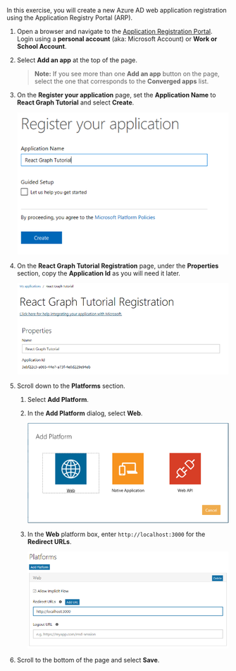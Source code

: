 <!-- markdownlint-disable MD002 MD041 -->

In this exercise, you will create a new Azure AD web application registration using the Application Registry Portal (ARP).

1. Open a browser and navigate to the [Application Registration Portal](https://apps.dev.microsoft.com). Login using a **personal account** (aka: Microsoft Account) or **Work or School Account**.

1. Select **Add an app** at the top of the page.

    > **Note:** If you see more than one **Add an app** button on the page, select the one that corresponds to the **Converged apps** list.

1. On the **Register your application** page, set the **Application Name** to **React Graph Tutorial** and select **Create**.

    ![Screenshot of creating a new app in the App Registration Portal website](./images/arp-create-app-01.png)

1. On the **React Graph Tutorial Registration** page, under the **Properties** section, copy the **Application Id** as you will need it later.

    ![Screenshot of newly created application's ID](./images/arp-create-app-02.png)

1. Scroll down to the **Platforms** section.

    1. Select **Add Platform**.
    1. In the **Add Platform** dialog, select **Web**.

        ![Screenshot creating a platform for the app](./images/arp-create-app-03.png)

    1. In the **Web** platform box, enter `http://localhost:3000` for the **Redirect URLs**.

        ![Screenshot of the newly added Web platform for the application](./images/arp-create-app-04.png)

1. Scroll to the bottom of the page and select **Save**.
